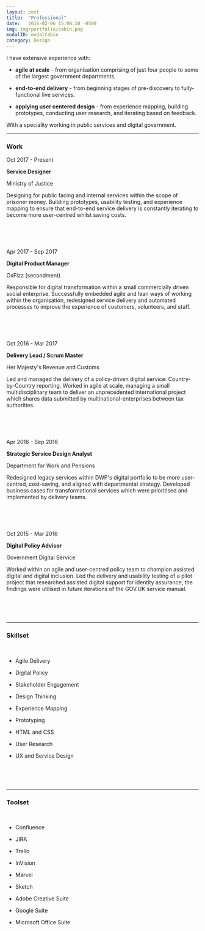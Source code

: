 ```yaml
---
layout: post
title:  "Professional"
date:   2016-02-06 15:08:10 -0500
img: img/portfolio/cabin.png
modalID: modalCabin
category: Design
---
```

<div align="left">
<p>I have extensive experience with:</p>
<ul>
<li><p><b>agile at scale</b> - from organisation comprising of just four people to some of the largest government departments.</p></li>
<li><p><b>end-to-end delivery</b> - from beginning stages of pre-discovery to fully-functional live services.</p></li> 
<li><p><b>applying user centered design</b> - from experience mapping, building prototypes, conducting user research, and iterating based on feedback.</p></li>
</ul>

<p>With a speciality working in public services and digital government.</p>
  <section class="grid">
      <hr>
      <div class="col lg-3 md-12 sm-12 section-title" align="left">
        <h3>Work</h3>
      </div>
  <div class="col lg-3 md-4 sm-12" align="left">
        <p>Oct 2017 - Present</p>
      </div>
      <div class="col lg-6 md-8 sm-12" align="left">
        <p><b>Service Designer</b></p>
        <p>Ministry of Justice</p>
        
<p>Designing for public facing and internal services within the scope of prisoner money. Building prototypes, usability testing, and experience mapping to ensure that end-to-end service delivery is constantly iterating to become more user-centred whilst saving costs.
</p>
      <br> <br> <br>
      </div>
      <div class="col lg-3 md-4 sm-12" align="left">
        <p>Apr 2017 - Sep 2017</p>
      </div>
      <div class="col lg-6 md-8 sm-12" align="left">
        <p><b>Digital Product Manager</b></p>
        <p>OxFizz (secondment)</p>
        
<p>Responsible for digital transformation within a small commercially driven social enterprise. Successfully embedded agile and lean ways of working within the organisation, redesigned service delivery and automated processes to improve the experience of customers, volunteers, and staff.</p>
      <br> <br> <br>
      </div>
      <div class="col lg-3 md-4 sm-12" align="left">
        <p>Oct 2016 - Mar 2017</p>
      </div>
      <div class="col lg-6 md-8 sm-12" align="left">
        <p><b>Delivery Lead / Scrum Master</b></p>
        <p>Her Majesty's Revenue and Customs</p>
        
<p>Led and managed the delivery of a policy-driven digital service: Country-by-Country reporting. Worked in agile at scale, managing a small multidisciplinary team to deliver an unprecedented international project which shares data submitted by multinational-enterprises between tax authorities.
</p>
        <br> <br> <br>
      </div>
      <div class="col lg-3 md-4 sm-12" align="left">
        <p>Apr 2016 - Sep 2016</p>
      </div>
      <div class="col lg-6 md-8 sm-12" align="left">
        <p><b>Strategic Service Design Analyst</b></p>
        <p>Department for Work and Pensions</p>
        
<p>Redesigned legacy services within DWP's digital portfolio to be more user-centred, cost-saving, and aligned with departmental strategy. Developed business cases for transformational services which were prioritised and implemented by delivery teams.
</p>
        <br> <br> <br>
      </div>
      <div class="col lg-3 md-4 sm-12" align="left">
        <p>Oct 2015 - Mar 2016</p>
      </div>
      <div class="col lg-6 md-8 sm-12" align="left">
        <p><b>Digital Policy Advisor</b></p>
        <p>Government Digital Service</p>
        
<p>Worked within an agile and user-centred policy team to champion assisted digital and digital inclusion. Led the delivery and usability testing of a pilot project that researched assisted digital support for identity assurance, the findings were utilised in future iterations of the GOV.UK service manual.
</p>
        <br> <br> <br>
      </div>
      <hr width="100%" align="center">
      <div align="left">
        <h3>Skillset</h3>
      </div>
   <br>
      <div class="col lg-3 md-4 sm-12 list-block" align="left">
        <ul>
          <li><p>Agile Delivery</p></li>
          <li><p>Digital Policy</p></li>
          <li><p>Stakeholder Engagement</p></li>
        </ul>
      </div>
      <div class="col lg-3 md-4 sm-12 list-block" align="left">
        <ul>
          <li><p>Design Thinking</p></li>
          <li><p>Experience Mapping</p></li>
          <li><p>Prototyping</p></li>
        </ul>
      </div>
      <div class="col lg-3 md-4 sm-12 list-block" align="left">
        <ul>
          <li><p>HTML and CSS</p></li>
          <li><p>User Research</p></li>
          <li class="baselinex0"><p>UX and Service Design</p></li>
        </ul>
        <br> <br> <br>
      </div>
<hr width="100%" align="center">
<div align="left">
        <h3>Toolset</h3>
      </div>
   <br>
      <div class="col lg-3 md-4 sm-12 list-block" align="left">
        <ul>
          <li><p>Confluence</p></li>
          <li><p>JIRA</p></li>
          <li><p>Trello</p></li>
        </ul>
      </div>
    <div class="col lg-3 md-4 sm-12 list-block" align="left">
        <ul>
          <li><p>InVision</p></li>
          <li><p>Marvel</p></li>
          <li><p>Sketch</p></li>
        </ul>
      </div>
      <div class="col lg-3 md-4 sm-12 list-block" align="left">
        <ul>
          <li><p>Adobe Creative Suite</p></li>
          <li><p>Google Suite</p></li>
          <li class="baselinex0"><p>Microsoft Office Suite</p></li>
        </ul>
      </div>
    </section>
